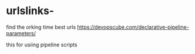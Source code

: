 # urlslinks-
find the orking time best urls 
https://devopscube.com/declarative-pipeline-parameters/

this for usiing pipeline scripts 
